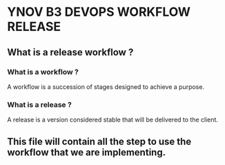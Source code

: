 # YNOV B3 DEVOPS WORKFLOW RELEASE

## What is a release workflow ?
### What is a workflow ?
A workflow is a succession of stages designed to achieve a purpose.
### What is a release ?
A release is a version considered stable that will be delivered to the client.

## This file will contain all the step to use the workflow that we are implementing.

